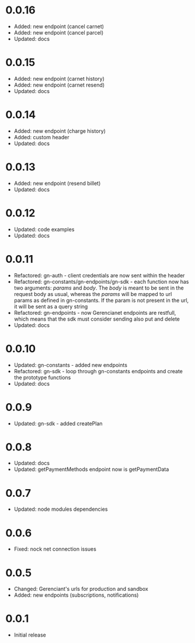 # 0.0.16
- Added: new endpoint (cancel carnet)
- Added: new endpoint (cancel parcel)
- Updated: docs

# 0.0.15
- Added: new endpoint (carnet history)
- Added: new endpoint (carnet resend)
- Updated: docs

# 0.0.14
- Added: new endpoint (charge history)
- Added: custom header
- Updated: docs

# 0.0.13
- Added: new endpoint (resend billet)
- Updated: docs

# 0.0.12
- Updated: code examples
- Updated: docs

# 0.0.11

- Refactored: gn-auth - client credentials are now sent within the header
- Refactored: gn-constants/gn-endpoints/gn-sdk - each function now has two arguments: *params* and *body*.
              The *body* is meant to be sent in the request body as usual, whereas the *params* will be mapped to                url params as defined in gn-constants. If the param is not present in the url, it will be sent as a                query string
- Refactored: gn-endpoints - now Gerencianet endpoints are restfull, which means that the sdk must consider sending               also put and delete
- Updated: docs

# 0.0.10

- Updated: gn-constants - added new endpoints
- Refactored: gn-sdk - loop through gn-constants endpoints and create the prototype functions
- Updated: docs

# 0.0.9

- Updated: gn-sdk - added createPlan

# 0.0.8

- Updated: docs
- Updated: getPaymentMethods endpoint now is getPaymentData

# 0.0.7

- Updated: node modules dependencies

# 0.0.6

- Fixed: nock net connection issues

# 0.0.5

- Changed: Gerenciant's urls for production and sandbox
- Added: new endpoints (subscriptions, notifications)

# 0.0.1

- Initial release
